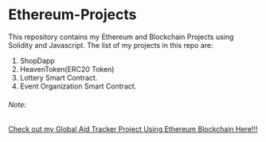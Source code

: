 # Ethereum-Projects

This repository contains my Ethereum and Blockchain Projects using Solidity and Javascript. The list of my projects in this repo are:

1. ShopDapp
2. HeavenToken(ERC20 Token)
3. Lottery Smart Contract.
4. Event Organization Smart Contract.


###### Note:
[Check out my Global Aid Tracker Project Using Ethereum Blockchain Here!!!](https://github.com/areeba-junaid/Global-Aid-Tracker)

 
